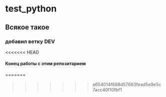 # test_python

## Всякое такое

### добавил ветку DEV
<<<<<<< HEAD

#### Конец работы с этим репозитарием
=======
>>>>>>> a654014f688d57663fead5e9e5c7acc40f10fbf1
